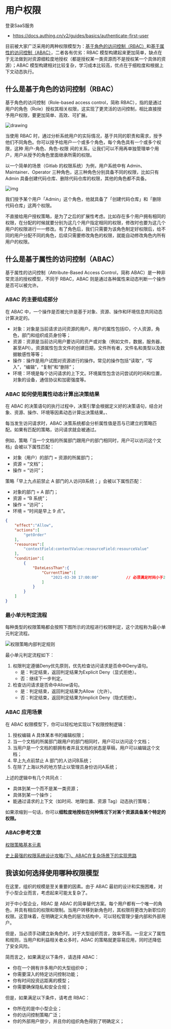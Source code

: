 # 用户权限

登录SaaS服务

- https://docs.authing.cn/v2/guides/basics/authenticate-first-user

目前被大家广泛采用的两种权限模型为：[基于角色的访问控制（RBAC）](https://docs.authing.cn/v2/guides/access-control/choose-the-right-access-control-model.html#什么是基于角色的访问控制-rbac)和[基于属性的访问控制（ABAC）](https://docs.authing.cn/v2/guides/access-control/choose-the-right-access-control-model.html#什么是基于属性的访问控制-abac)，二者各有优劣：RBAC 模型构建起来更加简单，缺点在于无法做到对资源细粒度地授权（都是授权某一类资源而不是授权某一个具体的资源）；ABAC 模型构建相对比较复杂，学习成本比较高，优点在于细粒度和根据上下文动态执行。

## 什么是基于角色的访问控制（RBAC）

基于角色的访问控制（Role-based access control，简称 RBAC），指的是通过用户的角色（Role）授权其相关权限，这实现了更灵活的访问控制，相比直接授予用户权限，要更加简单、高效、可扩展。

![drawing](assets/rbac.67730a66.png)

当使用 RBAC 时，通过分析系统用户的实际情况，基于共同的职责和需求，授予他们不同角色。你可以授予给用户一个或多个角色，每个角色具有一个或多个权限，这种 用户-角色、角色-权限 间的关系，让我们可以不用再单独管理单个用户，用户从授予的角色里面继承所需的权限。

以一个简单的场景（Gitlab 的权限系统）为例，用户系统中有 Admin、Maintainer、Operator 三种角色，这三种角色分别具备不同的权限，比如只有 Admin 具备创建代码仓库、删除代码仓库的权限，其他的角色都不具备。

![img](assets/rbac.4d132d9d.png)

我们授予某个用户「Admin」这个角色，他就具备了「创建代码仓库」和「删除代码仓库」这两个权限。

不直接给用户授权策略，是为了之后的扩展性考虑。比如存在多个用户拥有相同的权限，在分配的时候就要分别为这几个用户指定相同的权限，修改时也要为这几个用户的权限进行一一修改。有了角色后，我们只需要为该角色制定好权限后，给不同的用户分配不同的角色，后续只需要修改角色的权限，就能自动修改角色内所有用户的权限。

## 什么是基于属性的访问控制（ABAC）

基于属性的访问控制（Attribute-Based Access Control，简称 ABAC）是一种非常灵活的授权模型，不同于 RBAC，ABAC 则是通过各种属性来动态判断一个操作是否可以被允许。

### ABAC 的主要组成部分

在 ABAC 中，一个操作是否被允许是基于对象、资源、操作和环境信息共同动态计算决定的。

- 对象：对象是当前请求访问资源的用户。用户的属性包括ID，个人资源，角色，部门和组织成员身份等；
- 资源：资源是当前访问用户要访问的资产或对象（例如文件，数据，服务器，甚至API）。资源属性包含文件的创建日期，文件所有者，文件名和类型以及数据敏感性等等；
- 操作：操作是用户试图对资源进行的操作。常见的操作包括“读取”，“写入”，“编辑”，“复制”和“删除”；
- 环境：环境是每个访问请求的上下文。环境属性包含访问尝试的时间和位置，对象的设备，通信协议和加密强度等。

### ABAC 如何使用属性动态计算出决策结果

在 ABAC 的决策语句的执行过程中，决策引擎会根据定义好的决策语句，结合对象、资源、操作、环境等因素动态计算出决策结果。、

每当发生访问请求时，ABAC 决策系统都会分析属性值是否与已建立的策略匹配。如果有匹配的策略，访问请求就会被通过。

例如，策略「当一个文档的所属部门跟用户的部门相同时，用户可以访问这个文档」会被以下属性匹配：

- 对象（用户）的部门 = 资源的所属部门；
- 资源 = “文档”；
- 操作 = “访问”；

策略「早上九点前禁止 A 部门的人访问B系统；」会被以下属性匹配：

- 对象的部门 = A 部门；
- 资源 = “B 系统”；
- 操作 = “访问”；
- 环境 = “时间是早上 9 点”。

```json
{
    "effect":"Allow",
    "actions":[
        "getOrder"
    ],
    "resources":[
        "contextField:contextValue:resourceField:resourceValue" 
    ],
    "condition":[
        {
            "DateLessThan":{
                "CurrentTime":[
                    "2021-03-30 17:00:00"            // 必须满足时间小于2021-03-30 17:00:00
                ]
            }
        }
    ]
}
```

### 最小单元判定流程

每种类型的权限策略都会按照下图所示的流程进行权限判定，这个流程称为最小单元判定流程。

![权限策略内部判定规则](assets/p260631.png)

最小单元判定流程如下：

1. 权限判定遵循Deny优先原则，优先检查访问请求是否命中Deny语句。
   - 是：判定结束，返回判定结果为Explicit Deny（显式拒绝）。
   - 否：继续下一步判定。
2. 检查访问请求是否命中Allow语句。
   - 是：判定结束，返回判定结果为Allow（允许）。
   - 否：判定结束，返回判定结果为Implicit Deny（隐式拒绝）。

### ABAC 应用场景

在 ABAC 权限模型下，你可以轻松地实现以下权限控制逻辑：

1. 授权编辑 A 具体某本书的编辑权限；
2. 当一个文档的所属部门跟用户的部门相同时，用户可以访问这个文档；
3. 当用户是一个文档的额拥有者并且文档的状态是草稿，用户可以编辑这个文档；
4. 早上九点前禁止 A 部门的人访问B系统；
5. 在除了上海以外的地方禁止以管理员身份访问A系统；

上述的逻辑中有几个共同点：

- 具体到某一个而不是某一类资源；
- 具体到某一个操作；
- 能通过请求的上下文（如时间、地理位置、资源 Tag）动态执行策略；

如果浓缩到一句话，你可以**细粒度地授权在何种情况下对某个资源具备某个特定的权限。**

### ABAC参考文章

[权限策略基本元素](https://help.aliyun.com/document_detail/93738.html)

[史上最强的权限系统设计攻略(下)、ABAC在复杂场景下的实现思路](https://juejin.cn/post/6951712306598248485)

## 我该如何选择使用哪种权限模型

在这里，组织的规模是至关重要的因素。由于 ABAC 最初的设计和实施困难，对于小型企业而言，考虑起来可能太复杂了。

对于中小型企业，RBAC 是 ABAC 的简单替代方案。每个用户都有一个唯一的角色，并具有相应的权限和限制。当用户转移到新角色时，其权限将更改为新职位的权限。这意味着，在明确定义角色的层次结构中，可以轻松管理少量内部和外部用户。

但是，当必须手动建立新角色时，对于大型组织而言，效率不高。一旦定义了属性和规则，当用户和利益相关者众多时，ABAC 的策略就更容易应用，同时还降低了安全风险。

简而言之，如果满足以下条件，请选择 ABAC：

- 你在一个拥有许多用户的大型组织中；
- 你需要深入的特定访问控制功能；
- 你有时间投资远距离的模型；
- 你需要确保隐私和安全合规；

但是，如果满足以下条件，请考虑 RBAC：

- 你所在的是中小型企业；
- 你的访问控制策略广泛；
- 你的外部用户很少，并且你的组织角色得到了明确定义；